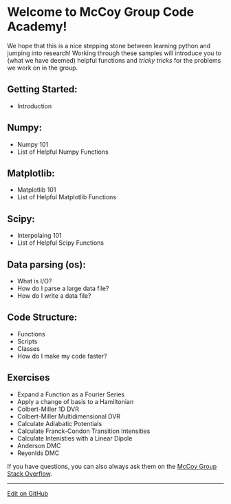 # Welcome to McCoy Group Code Academy!

We hope that this is a nice stepping stone between learning python and jumping into research! Working through these samples will introduce you to (what we have deemed) helpful functions and _tricky tricks_ for the problems we work on in the group. 

## Getting Started: 
* Introduction

## Numpy:
* Numpy 101
* List of Helpful Numpy Functions

## Matplotlib:
* Matplotlib 101
* List of Helpful Matplotlib Functions

## Scipy:
* Interpolaing 101
* List of Helpful Scipy Functions

## Data parsing (os):
* What is I/O?
* How do I parse a large data file?
* How do I write a data file?

## Code Structure:
* Functions
* Scripts
* Classes
* How do I make my code faster?

## Exercises
* Expand a Function as a Fourier Series
* Apply a change of basis to a Hamiltonian
* Colbert-Miller 1D DVR
* Colbert-Miller Multidimensional DVR
* Calculate Adiabatic Potentials
* Calculate Franck-Condon Transition Intensities
* Calculate Intenisties with a Linear Dipole
* Anderson DMC
* Reyonlds DMC

If you have questions, you can also always ask them on the [McCoy Group Stack Overflow](https://stackoverflow.com/c/mccoygroup/questions/ask).

---
[Edit on GitHub](https://github.com/McCoyGroup/References/blob/gh-pages/McCoy%20Group%20Code%20Academy/index.md)

